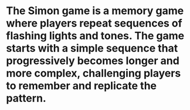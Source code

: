 # The Simon game is a memory game where players repeat sequences of flashing lights and tones. The game starts with a simple sequence that progressively becomes longer and more complex, challenging players to remember and replicate the pattern. 
